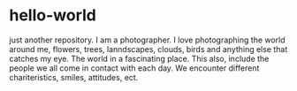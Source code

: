 # hello-world
just another repository. 
I am a photographer. I love photographing the world around me, flowers, trees, lanndscapes, clouds, birds and anything else that catches my eye.
The world in a fascinating place. This also, include the people we all come in contact with each day. We encounter different chariteristics, smiles, attitudes, ect.
